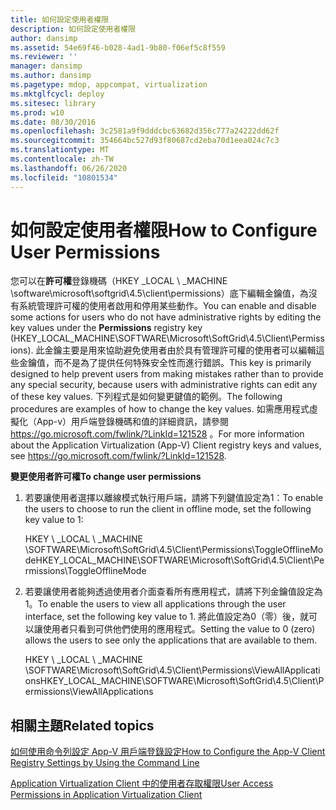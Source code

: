```yaml
---
title: 如何設定使用者權限
description: 如何設定使用者權限
author: dansimp
ms.assetid: 54e69f46-b028-4ad1-9b80-f06ef5c8f559
ms.reviewer: ''
manager: dansimp
ms.author: dansimp
ms.pagetype: mdop, appcompat, virtualization
ms.mktglfcycl: deploy
ms.sitesec: library
ms.prod: w10
ms.date: 08/30/2016
ms.openlocfilehash: 3c2581a9f9dddcbc63682d356c777a24222dd62f
ms.sourcegitcommit: 354664bc527d93f80687cd2eba70d1eea024c7c3
ms.translationtype: MT
ms.contentlocale: zh-TW
ms.lasthandoff: 06/26/2020
ms.locfileid: "10801534"
---
```

# <span data-ttu-id="2857f-103">如何設定使用者權限</span><span class="sxs-lookup"><span data-stu-id="2857f-103">How to Configure User Permissions</span></span>


<span data-ttu-id="2857f-104">您可以在**許可權**登錄機碼（HKEY _LOCAL \ _MACHINE \\software\\microsoft\\softgrid\\4.5\\client\\permissions）底下編輯金鑰值，為沒有系統管理許可權的使用者啟用和停用某些動作。</span><span class="sxs-lookup"><span data-stu-id="2857f-104">You can enable and disable some actions for users who do not have administrative rights by editing the key values under the **Permissions** registry key (HKEY\_LOCAL\_MACHINE\\SOFTWARE\\Microsoft\\SoftGrid\\4.5\\Client\\Permissions).</span></span> <span data-ttu-id="2857f-105">此金鑰主要是用來協助避免使用者由於具有管理許可權的使用者可以編輯這些金鑰值，而不是為了提供任何特殊安全性而進行錯誤。</span><span class="sxs-lookup"><span data-stu-id="2857f-105">This key is primarily designed to help prevent users from making mistakes rather than to provide any special security, because users with administrative rights can edit any of these key values.</span></span> <span data-ttu-id="2857f-106">下列程式是如何變更鍵值的範例。</span><span class="sxs-lookup"><span data-stu-id="2857f-106">The following procedures are examples of how to change the key values.</span></span> <span data-ttu-id="2857f-107">如需應用程式虛擬化（App-v）用戶端登錄機碼和值的詳細資訊，請參閱 <https://go.microsoft.com/fwlink/?LinkId=121528> 。</span><span class="sxs-lookup"><span data-stu-id="2857f-107">For more information about the Application Virtualization (App-V) Client registry keys and values, see <https://go.microsoft.com/fwlink/?LinkId=121528>.</span></span>

**<span data-ttu-id="2857f-108">變更使用者許可權</span><span class="sxs-lookup"><span data-stu-id="2857f-108">To change user permissions</span></span>**

1.  <span data-ttu-id="2857f-109">若要讓使用者選擇以離線模式執行用戶端，請將下列鍵值設定為1：</span><span class="sxs-lookup"><span data-stu-id="2857f-109">To enable the users to choose to run the client in offline mode, set the following key value to 1:</span></span>

    <span data-ttu-id="2857f-110">HKEY \ _LOCAL \ _MACHINE \\SOFTWARE\\Microsoft\\SoftGrid\\4.5\\Client\\Permissions\\ToggleOfflineMode</span><span class="sxs-lookup"><span data-stu-id="2857f-110">HKEY\_LOCAL\_MACHINE\\SOFTWARE\\Microsoft\\SoftGrid\\4.5\\Client\\Permissions\\ToggleOfflineMode</span></span>

2.  <span data-ttu-id="2857f-111">若要讓使用者能夠透過使用者介面查看所有應用程式，請將下列金鑰值設定為1。</span><span class="sxs-lookup"><span data-stu-id="2857f-111">To enable the users to view all applications through the user interface, set the following key value to 1.</span></span> <span data-ttu-id="2857f-112">將此值設定為0（零）後，就可以讓使用者只看到可供他們使用的應用程式。</span><span class="sxs-lookup"><span data-stu-id="2857f-112">Setting the value to 0 (zero) allows the users to see only the applications that are available to them.</span></span>

    <span data-ttu-id="2857f-113">HKEY \ _LOCAL \ _MACHINE \\SOFTWARE\\Microsoft\\SoftGrid\\4.5\\Client\\Permissions\\ViewAllApplications</span><span class="sxs-lookup"><span data-stu-id="2857f-113">HKEY\_LOCAL\_MACHINE\\SOFTWARE\\Microsoft\\SoftGrid\\4.5\\Client\\Permissions\\ViewAllApplications</span></span>

## <span data-ttu-id="2857f-114">相關主題</span><span class="sxs-lookup"><span data-stu-id="2857f-114">Related topics</span></span>


[<span data-ttu-id="2857f-115">如何使用命令列設定 App-V 用戶端登錄設定</span><span class="sxs-lookup"><span data-stu-id="2857f-115">How to Configure the App-V Client Registry Settings by Using the Command Line</span></span>](how-to-configure-the-app-v-client-registry-settings-by-using-the-command-line.md)

[<span data-ttu-id="2857f-116">Application Virtualization Client 中的使用者存取權限</span><span class="sxs-lookup"><span data-stu-id="2857f-116">User Access Permissions in Application Virtualization Client</span></span>](user-access-permissions-in-application-virtualization-client.md)

 

 





